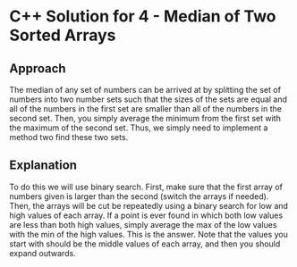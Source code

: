 # C++ Solution for 4 - Median of Two Sorted Arrays

## Approach

The median of any set of numbers can be arrived at by splitting the set of
numbers into two number sets such that the sizes of the sets are equal and all of
the numbers in the first set are smaller than all of the numbers in the second set.
Then, you simply average the minimum from the first set with the maximum of the
second set. Thus, we simply need to implement a method two find these two sets.

## Explanation

To do this we will use binary search. First, make sure that the first array of
numbers given is larger than the second (switch the arrays if needed). Then, the
arrays will be cut be repeatedly using a binary search for low and high values of
each array. If a point is ever found in which both low values are less than both
high values, simply average the max of the low values with the min of the high
values. This is the answer. Note that the values you start with should be the
middle values of each array, and then you should expand outwards.
